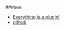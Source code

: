 ###see
- [Everything is a plugin!](https://www.youtube.com/watch?v=4tQiJaFzuJ8)
- [github](https://github.com/TheLarkInn/everything-is-a-plugin)



